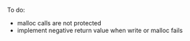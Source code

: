 To do:
* malloc calls are not protected
* implement negative return value when write or malloc fails
